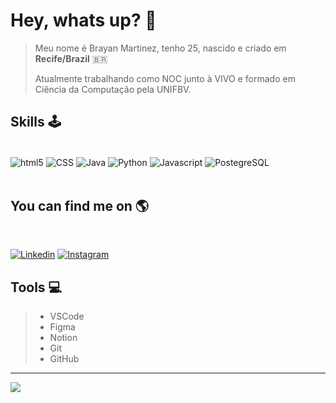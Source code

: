 # Hey, whats up? 👾

> Meu nome é Brayan Martinez, tenho 25, nascido e criado em **Recife/Brazil** 🇧🇷
>
> Atualmente trabalhando como NOC junto à VIVO e formado em Ciência da Computação pela UNIFBV.

## Skills 🕹
<div style="display: inline_block"></br>
    <img align= "center" alt="html5" src="https://img.shields.io/badge/HTML5-E34F26?style=for-the-badge&logo=html5&logoColor=white">
    <img align= "center" alt="CSS" src="https://img.shields.io/badge/CSS3-1572B6?style=for-the-badge&logo=css3&logoColor=white">
    <img align= "center" alt="Java" src="https://img.shields.io/badge/Java-ED8B00?style=for-the-badge&logo=java&logoColor=white">
    <img align= "center" alt="Python" src="https://img.shields.io/badge/Python-3776AB?style=for-the-badge&logo=python&logoColor=white">
    <img align= "center" alt="Javascript" src="https://img.shields.io/badge/JavaScript-F7DF1E?style=for-the-badge&logo=javascript&logoColor=black">
    <img align= "center" alt="PostegreSQL" src="https://img.shields.io/badge/PostgreSQL-316192?style=for-the-badge&logo=postgresql&logoColor=white">
</div></br>

## You can find me on 🌎
</br>

[![Linkedin](https://img.shields.io/badge/LinkedIn-0077B5?style=for-the-badge&logo=linkedin&logoColor=white)](www.linkedin.com/in/bamartinezz)
[![Instagram](https://img.shields.io/badge/Instagram-E4405F?style=for-the-badge&logo=instagram&logoColor=white)](https://www.instagram.com/martzx_/)
</br>

## Tools 💻

> - VSCode 
> - Figma
> - Notion
> - Git
> - GitHub
___________
![](https://media1.giphy.com/media/ArrVyXcjSzzxe/giphy.gif?cid=dc79c3575ad4be936e70436c499af7e2)
